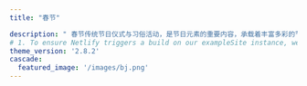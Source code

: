 ```yaml
---
title: "春节"

description: " 春节传统节日仪式与习俗活动，是节日元素的重要内容，承载着丰富多彩的节日文化底蕴."
# 1. To ensure Netlify triggers a build on our exampleSite instance, we need to change a file in the exampleSite directory.
theme_version: '2.8.2'
cascade:
  featured_image: '/images/bj.png'
---
```


